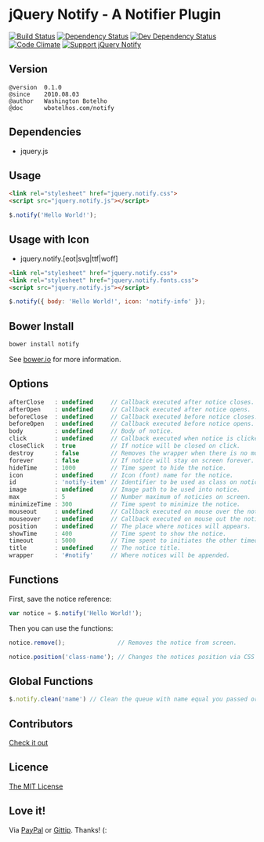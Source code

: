 # jQuery Notify - A Notifier Plugin

[![Build Status](https://img.shields.io/travis/wbotelhos/notify/master.svg)](https://travis-ci.org/wbotelhos/notify "Travis CI")
[![Dependency Status](https://david-dm.org/wbotelhos/notify.svg)](https://david-dm.org/wbotelhos/notify "Dependency Status")
[![Dev Dependency Status](https://david-dm.org/wbotelhos/notify/dev-status.svg)](https://david-dm.org/wbotelhos/notify#info=devDependencies "Dev Dependency Status")
[![Code Climate](https://codeclimate.com/github/wbotelhos/notify.png)](https://codeclimate.com/github/wbotelhos/notify "Code Climate")
[![Support jQuery Notify](http://img.shields.io/gittip/wbotelhos.svg)](https://www.gittip.com/wbotelhos "Git Tip")

## Version

```
@version  0.1.0
@since    2010.08.03
@author   Washington Botelho
@doc      wbotelhos.com/notify
```

## Dependencies

+ jquery.js

## Usage

```html
<link rel="stylesheet" href="jquery.notify.css">
<script src="jquery.notify.js"></script>
```

```js
$.notify('Hello World!');
```

## Usage with Icon

- jquery.notify.[eot|svg|ttf|woff]

```html
<link rel="stylesheet" href="jquery.notify.css">
<link rel="stylesheet" href="jquery.notify.fonts.css">
<script src="jquery.notify.js"></script>
```

```js
$.notify({ body: 'Hello World!', icon: 'notify-info' });
```

## Bower Install

```js
bower install notify
```

See [bower.io](http://bower.io) for more information.

## Options

```js
afterClose   : undefined     // Callback executed after notice closes.
afterOpen    : undefined     // Callback executed after notice opens.
beforeClose  : undefined     // Callback executed before notice closes.
beforeOpen   : undefined     // Callback executed before notice opens.
body         : undefined     // Body of notice.
click        : undefined     // Callback executed when notice is clicked.
closeClick   : true          // If notice will be closed on click.
destroy      : false         // Removes the wrapper when there is no more notice on it.
forever      : false         // If notice will stay on screen forever.
hideTime     : 1000          // Time spent to hide the notice.
icon         : undefined     // Icon (font) name for the notice.
id           : 'notify-item' // Identifier to be used as class on notice.
image        : undefined     // Image path to be used into notice.
max          : 5             // Number maximum of noticies on screen.
minimizeTime : 300           // Time spent to minimize the notice.
mouseout     : undefined     // Callback executed on mouse over the notice.
mouseover    : undefined     // Callback executed on mouse out the notice.
position     : undefined     // The place where notices will appears.
showTime     : 400           // Time spent to show the notice.
timeout      : 5000          // Time spent to initiates the other timeouts.
title        : undefined     // The notice title.
wrapper      : '#notify'     // Where notices will be appended.
```

## Functions

First, save the notice reference:

```js
var notice = $.notify('Hello World!');
```

Then you can use the functions:

```js
notice.remove();               // Removes the notice from screen.

notice.position('class-name'); // Changes the notices position via CSS class.
```

## Global Functions

```js
$.notify.clean('name') // Clean the queue with name equal you passed or all when no name is given.
```

## Contributors

[Check it out](http://github.com/wbotelhos/notify/graphs/contributors)

## Licence

[The MIT License](http://opensource.org/licenses/MIT)

## Love it!

Via [PayPal](https://www.paypal.com/cgi-bin/webscr?cmd=_donations&business=X8HEP2878NDEG&item_name=jQuery%20Notify) or [Gittip](http://www.gittip.com/wbotelhos). Thanks! (:
